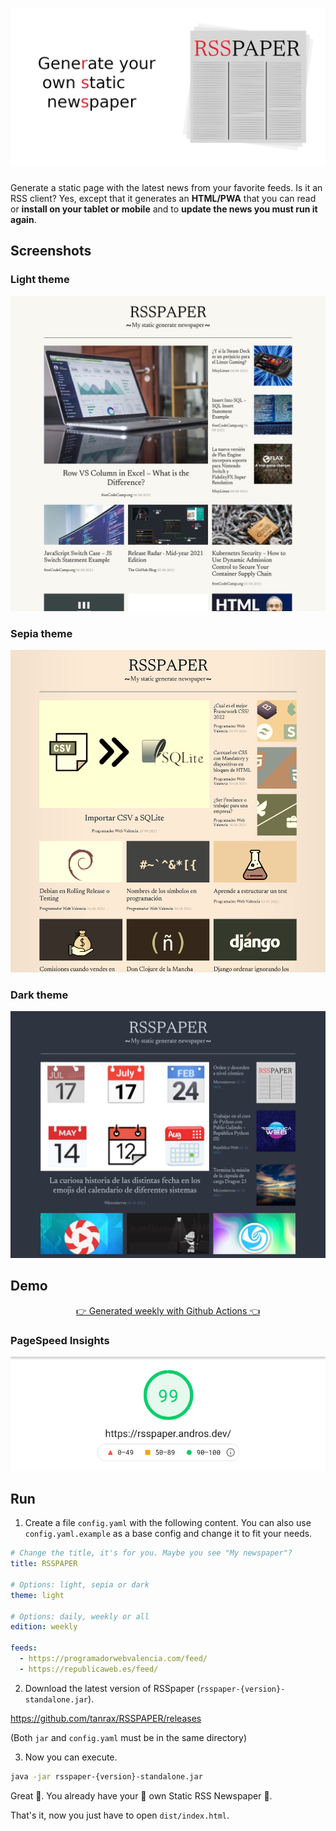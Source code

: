<h1 align="center">
  <img alt="RSSpaper logo" src="media/newsreader-banner.png">
</h1>

Generate a static page with the latest news from your favorite feeds. Is it an RSS client? Yes, except that it generates an **HTML/PWA** that you can read or **install on your tablet or mobile** and to **update the news you must run it again**.

## Screenshots

### Light theme

![demo preview](media/demo.jpg)

### Sepia theme

![demo preview](media/sepia-mode.png)

### Dark theme

![demo preview](media/dark-mode.png)

## Demo

<p align="center">
  <a href="https://tanrax.github.io/demo-RSSPAPER/">👉 Generated weekly with Github Actions 👈</a>
</p>

### PageSpeed Insights

![demo preview](media/pagespeed-insights.png)


## Run

1) Create a file `config.yaml` with the following content. You can also use `config.yaml.example` as a base config and change it to fit your needs.

``` yaml
# Change the title, it's for you. Maybe you see "My newspaper"?
title: RSSPAPER

# Options: light, sepia or dark
theme: light

# Options: daily, weekly or all
edition: weekly

feeds:
  - https://programadorwebvalencia.com/feed/
  - https://republicaweb.es/feed/
```

2) Download the latest version of RSSpaper (`rsspaper-{version}-standalone.jar`).

https://github.com/tanrax/RSSPAPER/releases

(Both `jar` and `config.yaml` must be in the same directory)

3) Now you can execute.

```sh
java -jar rsspaper-{version}-standalone.jar
```

Great 🎉. You already have your 📰 own Static RSS Newspaper 📰.

That's it, now you just have to open `dist/index.html`.
